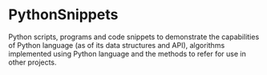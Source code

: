 # PythonSnippets
Python scripts, programs and code snippets to demonstrate the capabilities of Python language (as of its data structures and API), algorithms implemented using Python language and the methods to refer for use in other projects.
